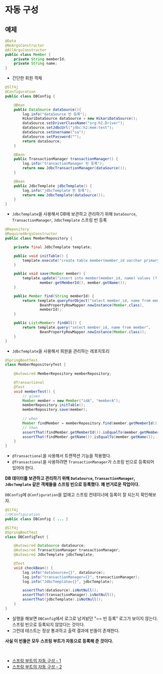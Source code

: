 # 자동 구성

## 예제
```java
@Data
@NoArgsConstructor
@AllArgsConstructor
public class Member {
    private String memberId;
    private String name;
}
```
- 간단한 회원 객체

```java
@Slf4j
@Configuration
public class DBConfig {

    @Bean
    public DataSource dataSource(){
        log.info("dataSource 빈 등록");
        HikariDataSource dataSource = new HikariDataSource();
        dataSource.setDriverClassName("org.h2.Driver");
        dataSource.setJdbcUrl("jdbc:h2:mem:test");
        dataSource.setUsername("sa");
        dataSource.setPassword("");
        return dataSource;
    }

    @Bean
    public TransactionManager transactionManager() {
        log.info("transactionManager 빈 등록");
        return new JdbcTransactionManager(dataSource());
    }

    @Bean
    public JdbcTemplate jdbcTemplate() {
        log.info("jdbcTemplate 빈 등록");
        return new JdbcTemplate(dataSource());
    }
}
```
- `JdbcTemplate`을 사용해서 DB에 보관하고 관리하기 위해 `DataSource`, `TransactionManager`, `JdbcTemplate` 스프링 빈 등록

```java
@Repository
@RequiredArgsConstructor
public class MemberRepository {

    private final JdbcTemplate template;

    public void initTable() {
        template.execute("create table member(member_id varchar primary key , name varchar)");
    }

    public void save(Member member) {
        template.update("insert into member(member_id, name) values (?, ?)",
                member.getMemberId(), member.getName());
    }

    public Member find(String memberId) {
        return template.queryForObject("select member_id, name from member where member_id=?",
                BeanPropertyRowMapper.newInstance(Member.class),
                memberId);
    }

    public List<Member> findAll() {
        return template.query("select member_id, name from member",
                BeanPropertyRowMapper.newInstance(Member.class));
    }
}
```
- `JdbcTemplate`을 사용해서 회원을 관리하는 레포지토리

```java
@SpringBootTest
class MemberRepositoryTest {
    
    @Autowired MemberRepository memberRepository;

    @Transactional
    @Test
    void memberTest() {
        // given
        Member member = new Member("idA", "memberA");
        memberRepository.initTable();
        memberRepository.save(member);
        
        // when
        Member findMember = memberRepository.find(member.getMemberId());
        // then
        assertThat(findMember.getMemberId()).isEqualTo(member.getMemberId());
        assertThat(findMember.getName()).isEqualTo(member.getName());
    }
}
```
- `@Transactional`을 사용해서 트랜잭션 기능을 적용했다.
- `@Transactional`을 사용하려면 `TransactionManager`가 스프링 빈으로 등록되어 있어야 한다.

**DB 데이터를 보관하고 관리하기 위해 `DataSource`, `TransactionManager`, `JdbcTemplate` 같은 객체들을 스프링 빈으로 등록했다. 꽤 번거로운 작업이다.**

`DBConfig`에 `@Configuration`을 없애고 스프링 컨테이너에 등록이 잘 되는지 확인해보자.

```java
@Slf4j
//@Configuration
public class DBConfig { ... }
```
```java
@Slf4j
@SpringBootTest
class DBConfigTest {

    @Autowired DataSource dataSource;
    @Autowired TransactionManager transactionManager;
    @Autowired JdbcTemplate jdbcTemplate;

    @Test
    void checkBean() {
        log.info("dataSource={}", dataSource);
        log.info("transactionManager={}", transactionManager);
        log.info("JdbcTemplate={}", jdbcTemplate);

        assertThat(dataSource).isNotNull();
        assertThat(transactionManager).isNotNull();
        assertThat(jdbcTemplate).isNotNull();
    }
}
```
- 실행을 해보면 `DBConfig`에서 로그로 남겨놨던 "~~ 빈 등록" 로그가 보이지 않는다. 스프링 빈으로 등록되지 않았다는 것이다.
- 그런데 테스트는 정상 통과하고 출력 결과에 빈들이 존재한다.

**사실 이 빈들은 모두 스프링 부트가 자동으로 등록해 준 것이다.**

<br>

- [스프링 부트의 자동 구성 - 1](https://github.com/genesis12345678/TIL/blob/main/Spring/springboot/autoConfig/SpringBootAutoConfig_1.md)
- [스프링 부트의 자동 구성 - 2](https://github.com/genesis12345678/TIL/blob/main/Spring/springboot/autoConfig/SpringBootAutoConfig_2.md)

